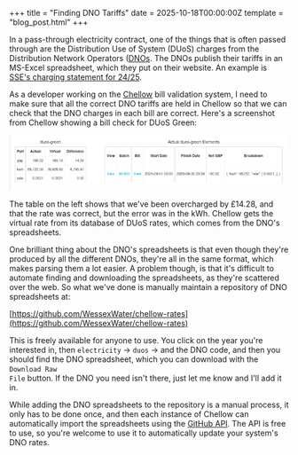 +++
title = "Finding DNO Tariffs"
date = 2025-10-18T00:00:00Z
template = "blog_post.html"
+++

In a pass-through electricity contract, one of the things that is often passed through are
the Distribution Use of System (DUoS) charges from the Distribution Network Operators
([DNOs](https://en.wikipedia.org/wiki/Distribution_network_operator). The DNOs publish
their tariffs in an MS-Excel spreadsheet, which they put on their website. An example is
[SSE's charging statement for 24/25](https://www.ssen.co.uk/globalassets/library/charging-statements-sepd/202526/sepd---schedule-of-charges-and-other-tables---april-2025-v0.3.xlsx).

As a developer working on the [Chellow](https://www.chellow.org/) bill validation system,
I need to make sure that all the correct DNO tariffs are held in Chellow so that we can
check that the DNO charges in each bill are correct. Here's a screenshot from Chellow
showing a bill check for DUoS Green:


![Bill Check of DUoS Green Element](bill_check.png)

The table on the left shows that we've been overcharged by £14.28, and that the rate was
correct, but the error was in the kWh. Chellow gets the virtual rate from its database of
DUoS rates, which comes from the DNO's spreadsheets.

One brilliant thing about the DNO's spreadsheets is that even though they're produced by
all the different DNOs, they're all in the same format, which makes parsing them a lot
easier. A problem though, is that it's difficult to automate finding and downloading the
spreadsheets, as they're scattered over the web. So what we've done is manually maintain a
repository of DNO spreadsheets at:

[https://github.com/WessexWater/chellow-rates](https://github.com/WessexWater/chellow-rates)

This is freely available for anyone to use. You click on the year you're interested in,
then <code>electricity</code> -> <code>duos</code> -> and the DNO code, and then you should
find the DNO spreadsheet, which you can download with the <code>Download Raw File</code>
button. If the DNO you need isn't there, just let me know and I'll add it in.

While adding the DNO spreadsheets to the repository is a manual process, it only has to be
done once, and then each instance of Chellow can automatically import the spreadsheets
using the [GitHub API](https://docs.github.com/en/rest). The API is free to use, so you're
welcome to use it to automatically update your system's DNO rates. 
